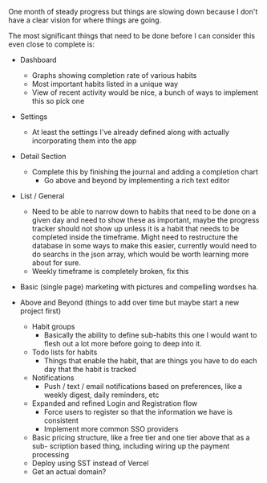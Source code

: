 One month of steady progress but things are slowing down because I don't have 
a clear vision for where things are going.

The most significant things that need to be done before I can consider this even
close to complete is:

- Dashboard
  - Graphs showing completion rate of various habits
  - Most important habits listed in a unique way
  - View of recent activity would be nice, a bunch of ways to implement this
    so pick one
- Settings
  - At least the settings I've already defined along with actually incorporating
    them into the app
- Detail Section
  - Complete this by finishing the journal and adding a completion chart
    - Go above and beyond by implementing a rich text editor
- List / General
  - Need to be able to narrow down to habits that need to be done on a given day
    and need to show these as important, maybe the progress tracker should not
    show up unless it is a habit that needs to be completed inside the timeframe.
    Might need to restructure the database in some ways to make this easier, 
    currently would need to do searchs in the json array, which would be worth
    learning more about for sure. 
  - Weekly timeframe is completely broken, fix this
- Basic (single page) marketing with pictures and compelling wordses ha.

- Above and Beyond (things to add over time but maybe start a new project first)
  - Habit groups
    - Basically the ability to define sub-habits this one I would want to flesh
      out a lot more before going to deep into it.
  - Todo lists for habits
    - Things that enable the habit, that are things you have to do each day that
      the habit is tracked
  - Notifications
    - Push / text / email notifications based on preferences, like a weekly
      digest, daily reminders, etc
  - Expanded and refined Login and Registration flow
    - Force users to register so that the information we have is consistent
    - Implement more common SSO providers
  - Basic pricing structure, like a free tier and one tier above that as a sub-
    scription based thing, including wiring up the payment processing
  - Deploy using SST instead of Vercel
  - Get an actual domain?
